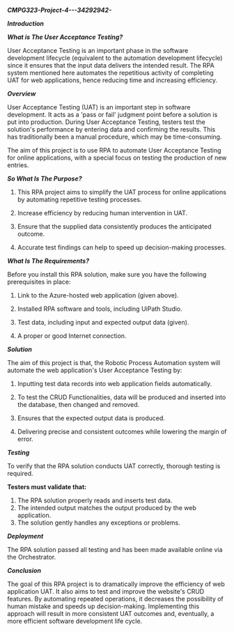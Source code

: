 **_CMPG323-Project-4---34292942-_**

**_Introduction_**

**_What is The User Acceptance Testing?_**

User Acceptance Testing is an important phase in the software development lifecycle (equivalent to the automation development lifecycle) since it ensures that the input data 
delivers the intended result. The RPA system mentioned here automates the repetitious activity of completing UAT for web applications, hence reducing time and increasing efficiency.


**_Overview_**

User Acceptance Testing (UAT) is an important step in software development. It acts as a 'pass or fail' judgment point before a solution is put into production.
During User Acceptance Testing, testers test the solution's performance by entering data and confirming the results. This has traditionally been a manual procedure, which may be
time-consuming.

The aim of this project is to use RPA to automate User Acceptance Testing for online applications, with a special focus on testing the production of new entries.

**_So What Is The Purpose?_**

1. This RPA project aims to simplify the UAT process for online applications by automating repetitive testing processes.

2. Increase efficiency by reducing human intervention in UAT.

3. Ensure that the supplied data consistently produces the anticipated outcome.

4. Accurate test findings can help to speed up decision-making processes.

**_What Is The Requirements?_**

Before you install this RPA solution, make sure you have the following prerequisites in place:

1. Link to the Azure-hosted web application (given above).
   
2. Installed RPA software and tools, including UiPath Studio.
   
3. Test data, including input and expected output data (given).
   
4. A proper or good Internet connection.

**_Solution_**

The aim of this project is that, the Robotic Process Automation system will automate the web application's User Acceptance Testing by:

1. Inputting test data records into web application fields automatically.

2. To test the CRUD Functionalities, data will be produced and inserted into the database, then changed and removed.

3. Ensures that the expected output data is produced.

4. Delivering precise and consistent outcomes while lowering the margin of error.

**_Testing_**

To verify that the RPA solution conducts UAT correctly, thorough testing is required.

**Testers must validate that:**

1. The RPA solution properly reads and inserts test data.
2. The intended output matches the output produced by the web application.
3. The solution gently handles any exceptions or problems.
   
**_Deployment_**

The RPA solution passed all testing and has been made available online via the Orchestrator.

**_Conclusion_**

The goal of this RPA project is to dramatically improve the efficiency of web application UAT. It also aims to test and improve the website's CRUD features. By automating repeated operations, it decreases the possibility of human mistake and speeds up decision-making. Implementing this approach will result in more consistent UAT outcomes and, eventually, a more efficient software development life cycle.











